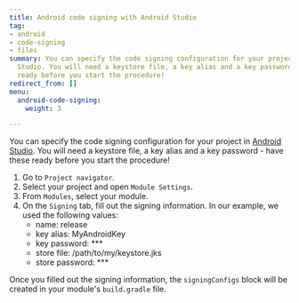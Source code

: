 ```yaml
---
title: Android code signing with Android Studio
tag:
- android
- code-signing
- files
summary: You can specify the code signing configuration for your project in Android
  Studio. You will need a keystore file, a key alias and a key password - have these
  ready before you start the procedure!
redirect_from: []
menu:
  android-code-signing:
    weight: 3

---
```

You can specify the code signing configuration for your project in [Android Studio](https://developer.android.com/studio/). You will need a keystore file, a key alias and a key password - have these ready before you start the procedure!

1. Go to `Project navigator`.
2. Select your project and open `Module Settings`.
3. From `Modules`, select your module.
4. On the `Signing` tab, fill out the signing information. In our example, we used the following values:
   * name: release
   * key alias: MyAndroidKey
   * key password: ***
   * store file: /path/to/my/keystore.jks
   * store password: ***

Once you filled out the signing information, the `signingConfigs` block will be created in your module's `build.gradle` file.